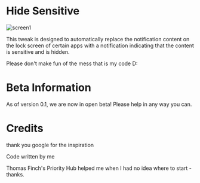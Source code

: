 Hide Sensitive
============

![screen1](http://i.imgur.com/4heFeoW.png)

This tweak is designed to automatically replace the notification content on the lock screen of certain apps with a notification indicating that the content is sensitive and is hidden.

Please don't make fun of the mess that is my code D:

Beta Information
============

As of version 0.1, we are now in open beta! Please help in any way you can.

Credits
============

thank you google for the inspiration

Code written by me

Thomas Finch's Priority Hub helped me when I had no idea where to start - thanks.